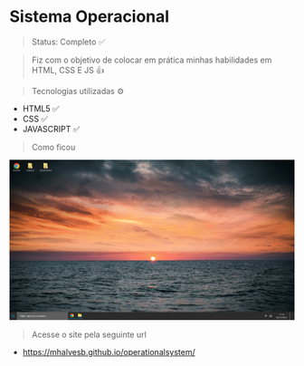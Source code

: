 <h1>Sistema Operacional</h1>



> Status: Completo ✅


> Fiz com o objetivo de colocar em prática minhas habilidades em HTML, CSS E JS 👍

> Tecnologias utilizadas ⚙️
+ HTML5 ✅
+ CSS ✅
+ JAVASCRIPT ✅

> Como ficou
<img src="./public/img/os.png">


> Acesse o site pela seguinte url
+  https://mhalvesb.github.io/operationalsystem/



